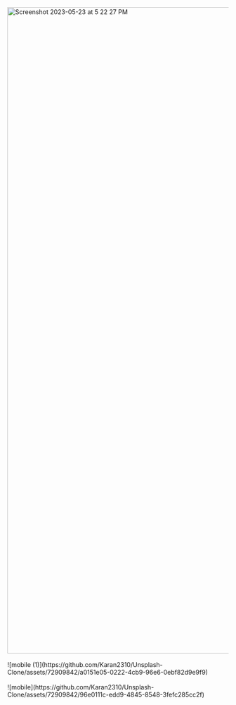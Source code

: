 <img width="1468" alt="Screenshot 2023-05-23 at 5 22 27 PM" src="https://github.com/Karan2310/Unsplash-Clone/assets/72909842/505b1068-48bc-4219-b6bd-fbf708bd11ee">
<br/> <br/>
![mobile (1)](https://github.com/Karan2310/Unsplash-Clone/assets/72909842/a0151e05-0222-4cb9-96e6-0ebf82d9e9f9)
<br/> <br/>
![mobile](https://github.com/Karan2310/Unsplash-Clone/assets/72909842/96e0111c-edd9-4845-8548-3fefc285cc2f)
<br/> <br/>
